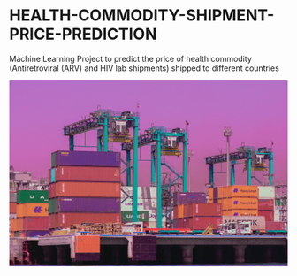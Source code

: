 # HEALTH-COMMODITY-SHIPMENT-PRICE-PREDICTION
Machine Learning Project to predict the price of health commodity (Antiretroviral (ARV) and HIV lab shipments) shipped to different countries 

<img src="static\images\alan-veas-z1oKOZjtvVQ-unsplash.jpg" alt="affair" />
